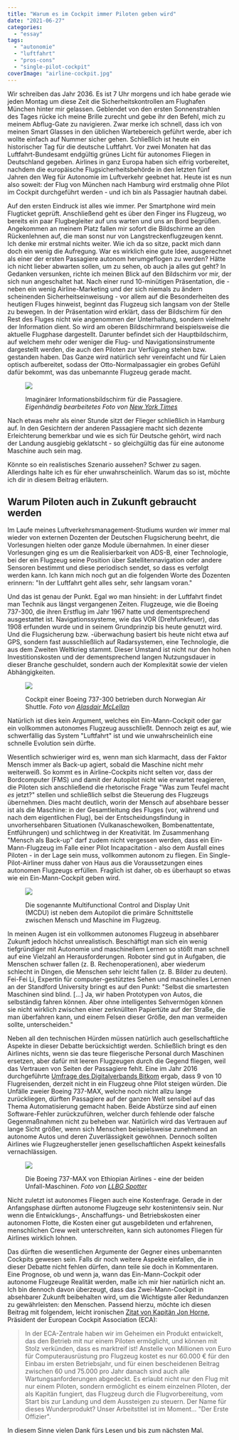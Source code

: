 ```yaml
---
title: "Warum es im Cockpit immer Piloten geben wird"
date: "2021-06-27"
categories: 
  - "essay"
tags: 
  - "autonomie"
  - "luftfahrt"
  - "pros-cons"
  - "single-pilot-cockpit"
coverImage: "airline-cockpit.jpg"
---
```


Wir schreiben das Jahr 2036. Es ist 7 Uhr morgens und ich habe gerade wie jeden Montag um diese Zeit die Sicherheitskontrollen am Flughafen München hinter mir gelassen. Geblendet von den ersten Sonnenstrahlen des Tages rücke ich meine Brille zurecht und gebe ihr den Befehl, mich zu meinem Abflug-Gate zu navigieren. Zwar merke ich schnell, dass ich von meinen Smart Glasses in den üblichen Wartebereich geführt werde, aber ich wollte einfach auf Nummer sicher gehen. Schließlich ist heute ein historischer Tag für die deutsche Luftfahrt. Vor zwei Monaten hat das Luftfahrt-Bundesamt endgültig grünes Licht für autonomes Fliegen in Deutschland gegeben. Airlines in ganz Europa haben sich eifrig vorbereitet, nachdem die europäische Flugsicherheitsbehörde in den letzten fünf Jahren den Weg für Autonomie im Luftverkehr geebnet hat. Heute ist es nun also soweit: der Flug von München nach Hamburg wird erstmalig ohne Pilot im Cockpit durchgeführt werden - und ich bin als Passagier hautnah dabei.

<!--more-->

Auf den ersten Eindruck ist alles wie immer. Per Smartphone wird mein Flugticket geprüft. Anschließend geht es über den Finger ins Flugzeug, wo bereits ein paar Flugbegleiter auf uns warten und uns an Bord begrüßen. Angekommen an meinem Platz fallen mir sofort die Bildschirme an den Rückenlehnen auf, die man sonst nur von Langstreckenflugzeugen kennt. Ich denke mir erstmal nichts weiter. Wie ich da so sitze, packt mich dann doch ein wenig die Aufregung. War es wirklich eine gute Idee, ausgerechnet als einer der ersten Passagiere autonom herumgeflogen zu werden? Hätte ich nicht lieber abwarten sollen, um zu sehen, ob auch ja alles gut geht? In Gedanken versunken, richte ich meinen Blick auf den Bildschirm vor mir, der sich nun angeschaltet hat. Nach einer rund 10-minütigen Präsentation, die - neben ein wenig Airline-Marketing und der sich niemals zu ändern scheinenden Sicherheitseinweisung - vor allem auf die Besonderheiten des heutigen Fluges hinweist, beginnt das Flugzeug sich langsam von der Stelle zu bewegen. In der Präsentation wird erklärt, dass der Bildschirm für den Rest des Fluges nicht wie angenommen der Unterhaltung, sondern vielmehr der Information dient. So wird am oberen Bildschirmrand beispielsweise die aktuelle Flugphase dargestellt. Darunter befindet sich der Hauptbildschirm, auf welchem mehr oder weniger die Flug- und Navigationsinstrumente dargestellt werden, die auch den Piloten zur Verfügung stehen bzw. gestanden haben. Das Ganze wird natürlich sehr vereinfacht und für Laien optisch aufbereitet, sodass der Otto-Normalpassagier ein grobes Gefühl dafür bekommt, was das unbemannte Flugzeug gerade macht.

<figure>

![](/img/blog/seatback-screen.jpg)

<figcaption>

Imaginärer Informationsbildschirm für die Passagiere. _Eigenhändig bearbeitetes Foto von [New York Times](https://www.nytimes.com/2018/01/01/business/airlines-travel-entertainment.html)_

</figcaption>

</figure>

Nach etwas mehr als einer Stunde sitzt der Flieger schließlich in Hamburg auf. In den Gesichtern der anderen Passagiere macht sich dezente Erleichterung bemerkbar und wie es sich für Deutsche gehört, wird nach der Landung ausgiebig geklatscht - so gleichgültig das für eine autonome Maschine auch sein mag.

Könnte so ein realistisches Szenario aussehen? Schwer zu sagen. Allerdings halte ich es für eher unwahrscheinlich. Warum das so ist, möchte ich dir in diesem Beitrag erläutern.

## Warum Piloten auch in Zukunft gebraucht werden

Im Laufe meines Luftverkehrsmanagement-Studiums wurden wir immer mal wieder von externen Dozenten der Deutschen Flugsicherung beehrt, die Vorlesungen hielten oder ganze Module übernahmen. In einer dieser Vorlesungen ging es um die Realisierbarkeit von ADS-B, einer Technologie, bei der ein Flugzeug seine Position über Satellitennavigation oder andere Sensoren bestimmt und diese periodisch sendet, so dass es verfolgt werden kann. Ich kann mich noch gut an die folgenden Worte des Dozenten erinnern: "In der Luftfahrt geht alles sehr, sehr langsam voran."

Und das ist genau der Punkt. Egal wo man hinsieht: in der Luftfahrt findet man Technik aus längst vergangenen Zeiten. Flugzeuge, wie die Boeing 737-300, die ihren Erstflug im Jahr 1967 hatte und dementsprechend ausgestattet ist. Navigationssysteme, wie das VOR (Drehfunkfeuer), das 1908 erfunden wurde und in seinem Grundprinzip bis heute genutzt wird. Und die Flugsicherung bzw. -überwachung basiert bis heute nicht etwa auf GPS, sondern fast ausschließlich auf Radarsystemen, eine Technologie, die aus dem Zweiten Weltkrieg stammt. Dieser Umstand ist nicht nur den hohen Investitionskosten und der dementsprechend langen Nutzungsdauer in dieser Branche geschuldet, sondern auch der Komplexität sowie der vielen Abhängigkeiten.

<figure>

![](/img/blog/cockpit-737-classic.jpg)

<figcaption>

Cockpit einer Boeing 737-300 betrieben durch Norwegian Air Shuttle. _Foto von [Alasdair McLellan](https://commons.wikimedia.org/wiki/File:Cockpit_of_737-300_LN-KKU.jpg)_

</figcaption>

</figure>

Natürlich ist dies kein Argument, welches ein Ein-Mann-Cockpit oder gar ein vollkommen autonomes Flugzeug ausschließt. Dennoch zeigt es auf, wie schwerfällig das System "Luftfahrt" ist und wie unwahrscheinlich eine schnelle Evolution sein dürfte.

Wesentlich schwieriger wird es, wenn man sich klarmacht, dass der Faktor Mensch immer als Back-up agiert, sobald die Maschine nicht mehr weiterweiß. So kommt es in Airline-Cockpits nicht selten vor, dass der Bordcomputer (FMS) und damit der Autopilot nicht wie erwartet reagieren, die Piloten sich anschließend die rhetorische Frage "Was zum Teufel macht _es_ jetzt?" stellen und schließlich selbst die Steuerung des Flugzeugs übernehmen. Dies macht deutlich, worin der Mensch auf absehbare besser ist als die Maschine: in der Gesamtleitung des Fluges (vor, während und nach dem eigentlichen Flug), bei der Entscheidungsfindung in unvorhersehbaren Situationen (Vulkanaschewolken, Bombenattentate, Entführungen) und schlichtweg in der Kreativität. Im Zusammenhang "Mensch als Back-up" darf zudem nicht vergessen werden, dass ein Ein-Mann-Flugzeug im Falle einer Pilot Incapacitation - also dem Ausfall eines Piloten - in der Lage sein muss, vollkommen autonom zu fliegen. Ein Single-Pilot-Airliner muss daher von Haus aus die Voraussetzungen eines autonomen Flugzeugs erfüllen. Fraglich ist daher, ob es überhaupt so etwas wie ein Ein-Mann-Cockpit geben wird.

<figure>

![](/img/blog/airbus-mcdu.jpg)

<figcaption>

Die sogenannte Multifunctional Control and Display Unit (MCDU) ist neben dem Autopilot die primäre Schnittstelle zwischen Mensch und Maschine im Flugzeug.

</figcaption>

</figure>

In meinen Augen ist ein vollkommen autonomes Flugzeug in absehbarer Zukunft jedoch höchst unrealistisch. Beschäftigt man sich ein wenig tiefgründiger mit Autonomie und maschinellem Lernen so stößt man schnell auf eine Vielzahl an Herausforderungen. Roboter sind gut in Aufgaben, die Menschen schwer fallen (z. B. Rechenoperationen), aber wiederum schlecht in Dingen, die Menschen sehr leicht fallen (z. B. Bilder zu deuten). Fei-Fei Li, Expertin für computer-gestütztes Sehen und maschinelles Lernen an der Standford University bringt es auf den Punkt: "Selbst die smartesten Maschinen sind blind. \[...\] Ja, wir haben Prototypen von Autos, die selbständig fahren können. Aber ohne intelligentes Sehvermögen können sie nicht wirklich zwischen einer zerknüllten Papiertüte auf der Straße, die man überfahren kann, und einem Felsen dieser Größe, den man vermeiden sollte, unterscheiden."

Neben all den technischen Hürden müssen natürlich auch gesellschaftliche Aspekte in dieser Debatte berücksichtigt werden. Schließlich bringt es den Airlines nichts, wenn sie das teure fliegerische Personal durch Maschinen ersetzen, aber dafür mit leeren Flugzeugen durch die Gegend fliegen, weil das Vertrauen von Seiten der Passagiere fehlt. Eine im Jahr 2016 durchgeführte [Umfrage des Digitalverbands Bitkom](https://www.bitkom.org/Presse/Presseinformation/Noch-grosse-Skepsis-gegenueber-autonomem-Fliegen.html) ergab, dass 9 von 10 Flugreisenden, derzeit nicht in ein Flugzeug ohne Pilot steigen würden. Die Unfälle zweier Boeing 737-MAX, welche noch nicht allzu lange zurückliegen, dürften Passagiere auf der ganzen Welt sensibel auf das Thema Automatisierung gemacht haben. Beide Abstürze sind auf einen Software-Fehler zurückzuführen, welcher durch fehlende oder falsche Gegenmaßnahmen nicht zu beheben war. Natürlich wird das Vertrauen auf lange Sicht größer, wenn sich Menschen beispielsweise zunehmend an autonome Autos und deren Zuverlässigkeit gewöhnen. Dennoch sollten Airlines wie Flugzeughersteller jenen gesellschaftlichen Aspekt keinesfalls vernachlässigen.

<figure>

![](/img/blog/ethiopian-airlines-737.jpg)

<figcaption>

Die Boeing 737-MAX von Ethiopian Airlines - eine der beiden Unfall-Maschinen. _Foto von [LLBG Spotter](https://en.wikipedia.org/wiki/File:Ethiopian_Airlines_ET-AVJ_takeoff_from_TLV_\(46461974574\).jpg)_

</figcaption>

</figure>

Nicht zuletzt ist autonomes Fliegen auch eine Kostenfrage. Gerade in der Anfangsphase dürften autonome Flugzeuge sehr kostenintensiv sein. Nur wenn die Entwicklungs-, Anschaffungs- und Betriebskosten einer autonomen Flotte, die Kosten einer gut ausgebildeten und erfahrenen, menschlichen Crew weit unterschreiten, kann sich autonomes Fliegen für Airlines wirklich lohnen.

Das dürften die wesentlichen Argumente der Gegner eines unbemannten Cockpits gewesen sein. Falls dir noch weitere Aspekte einfallen, die in dieser Debatte nicht fehlen dürfen, dann teile sie doch in Kommentaren. Eine Prognose, ob und wenn ja, wann das Ein-Mann-Cockpit oder autonome Flugzeuge Realität werden, maße ich mir hier natürlich nicht an. Ich bin dennoch davon überzeugt, dass das Zwei-Mann-Cockpit in absehbarer Zukunft beibehalten wird, um die Wichtigste aller Redundanzen zu gewährleisten: den Menschen. Passend hierzu, möchte ich diesen Beitrag mit folgendem, leicht ironischen [Zitat von Kapitän Jon Horne](https://www.eurocockpit.be/news/when-2-1-0), Präsident der European Cockpit Association (ECA):

> In der ECA-Zentrale haben wir im Geheimen ein Produkt entwickelt, das den Betrieb mit nur einem Piloten ermöglicht, und können mit Stolz verkünden, dass es marktreif ist! Anstelle von Millionen von Euro für Computerausrüstung pro Flugzeug kostet es nur 60.000 € für den Einbau im ersten Betriebsjahr, und für einen bescheidenen Beitrag zwischen 60 und 75.000 pro Jahr danach sind auch alle Wartungsanforderungen abgedeckt. Es erlaubt nicht nur den Flug mit nur einem Piloten, sondern ermöglicht es einem einzelnen Piloten, der als Kapitän fungiert, das Flugzeug durch die Flugvorbereitung, vom Start bis zur Landung und dem Aussteigen zu steuern. Der Name für dieses Wunderprodukt? Unser Arbeitstitel ist im Moment... "Der Erste Offizier".

In diesem Sinne vielen Dank fürs Lesen und bis zum nächsten Mal.
